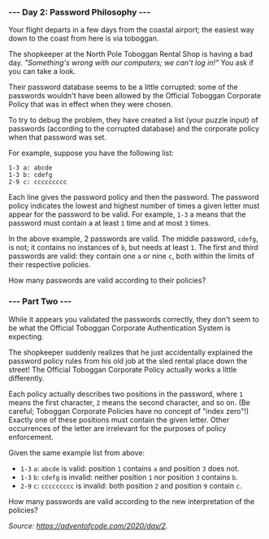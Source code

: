 ### --- Day 2: Password Philosophy ---
Your flight departs in a few days from the coastal airport; the easiest way down to the coast from here is via toboggan.

The shopkeeper at the North Pole Toboggan Rental Shop is having a bad day. *"Something's wrong with our computers;
we can't log in!"* You ask if you can take a look.

Their password database seems to be a little corrupted: some of the passwords wouldn't have been allowed by the Official
Toboggan Corporate Policy that was in effect when they were chosen.

To try to debug the problem, they have created a list (your puzzle input) of passwords (according to the corrupted
database) and the corporate policy when that password was set.

For example, suppose you have the following list:

```
1-3 a: abcde
1-3 b: cdefg
2-9 c: ccccccccc
```
Each line gives the password policy and then the password. The password policy indicates the lowest and highest number
of times a given letter must appear for the password to be valid. For example, `1-3` a means that the password must
contain a at least `1` time and at most `3` times.

In the above example, 2 passwords are valid. The middle password, `cdefg`, is not; it contains no instances of `b`, but
needs at least `1`. The first and third passwords are valid: they contain one `a` or nine `c`, both within the limits of
their respective policies.

How many passwords are valid according to their policies?

### --- Part Two ---
While it appears you validated the passwords correctly, they don't seem to be what the Official Toboggan Corporate
Authentication System is expecting.

The shopkeeper suddenly realizes that he just accidentally explained the password policy rules from his old job at the
sled rental place down the street! The Official Toboggan Corporate Policy actually works a little differently.

Each policy actually describes two positions in the password, where `1` means the first character, `2` means the second
character, and so on. (Be careful; Toboggan Corporate Policies have no concept of "index zero"!) Exactly one of these
positions must contain the given letter. Other occurrences of the letter are irrelevant for the purposes of policy
enforcement.

Given the same example list from above:
* `1-3` `a`: `abcde` is valid: position `1` contains `a` and position `3` does not.
* `1-3` `b`: `cdefg` is invalid: neither position `1` nor position `3` contains `b`.
* `2-9` `c`: `ccccccccc` is invalid: both position `2` and position `9` contain `c`.

How many passwords are valid according to the new interpretation of the policies?


*Source: https://adventofcode.com/2020/day/2.*
